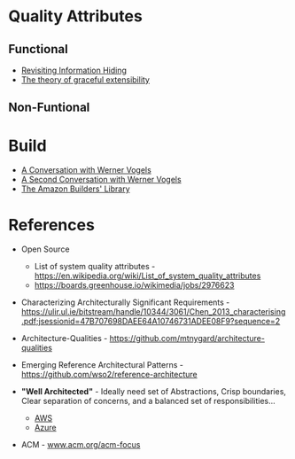 # Quality Attributes

## Functional

* [Revisiting Information Hiding](https://link.springer.com/chapter/10.1007%2F978-3-642-22655-7_8)
* [The theory of graceful extensibility](https://link.springer.com/article/10.1007/s10669-018-9708-3)

## Non-Funtional

# Build

* [A Conversation with Werner Vogels](https://queue.acm.org/detail.cfm?id=1142065)
* [A Second Conversation with Werner Vogels](https://queue.acm.org/detail.cfm?id=3434573)
* [The Amazon Builders' Library](https://aws.amazon.com/builders-library/)

# References

* Open Source
  * List of system quality attributes - https://en.wikipedia.org/wiki/List_of_system_quality_attributes
  * https://boards.greenhouse.io/wikimedia/jobs/2976623

* Characterizing Architecturally Significant Requirements - https://ulir.ul.ie/bitstream/handle/10344/3061/Chen_2013_characterising.pdf;jsessionid=47B707698DAEE64A10746731ADEE08F9?sequence=2

* Architecture-Qualities - https://github.com/mtnygard/architecture-qualities

* Emerging Reference Architectural Patterns - https://github.com/wso2/reference-architecture

* **"Well Architected"** - Ideally need set of Abstractions, Crisp boundaries, Clear separation of concerns, and a balanced set of responsibilities...
  * [AWS](https://aws.amazon.com/architecture/)
  * [Azure](https://azure.microsoft.com/en-us/blog/introducing-the-microsoft-azure-wellarchitected-framework/)

* ACM - www.acm.org/acm-focus



